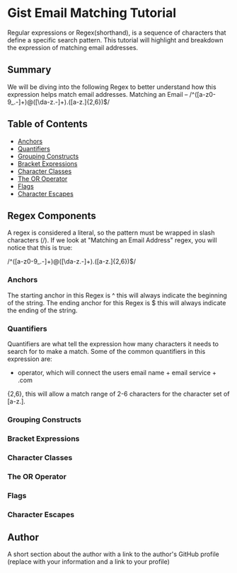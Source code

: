 # Gist Email Matching Tutorial

Regular expressions or Regex(shorthand), is a sequence of characters that define a specific search pattern. This tutorial will highlight and breakdown the expression of matching email addresses. 

## Summary

We will be diving into the following Regex to better understand how this expression helps match email addresses. 
Matching an Email – /^([a-z0-9_\.-]+)@([\da-z\.-]+)\.([a-z\.]{2,6})$/

## Table of Contents

- [Anchors](#anchors)
- [Quantifiers](#quantifiers)
- [Grouping Constructs](#grouping-constructs)
- [Bracket Expressions](#bracket-expressions)
- [Character Classes](#character-classes)
- [The OR Operator](#the-or-operator)
- [Flags](#flags)
- [Character Escapes](#character-escapes)

## Regex Components

A regex is considered a literal, so the pattern must be wrapped in slash characters (/). If we look at "Matching an Email Address" regex, you will notice that this is true:

/^([a-z0-9_\.-]+)@([\da-z\.-]+)\.([a-z\.]{2,6})$/

### Anchors

The starting anchor in this Regex is ^ this will always indicate the beginning of the string. The ending anchor for this Regex is $ this will always indicate the ending of the string.

### Quantifiers

Quantifiers are what tell the expression how many characters it needs to search for to make a match. Some of the common quantifiers in this expression are:

+ operator, which will connect the users email name + email service + .com

{2,6}, this will allow a match range of 2-6 characters for the character set of [a-z\.].


### Grouping Constructs

### Bracket Expressions

### Character Classes

### The OR Operator

### Flags

### Character Escapes

## Author

A short section about the author with a link to the author's GitHub profile (replace with your information and a link to your profile)
